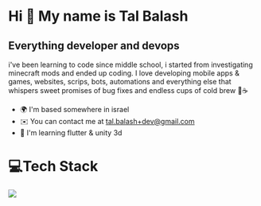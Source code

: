 Hi 👋 My name is Tal Balash
===========================

Everything developer and devops
-------------------------------

i've been learning to code since middle school, i started from investigating minecraft mods and ended up coding. I love developing mobile apps & games, websites, scrips, bots, automations and everything else that whispers sweet promises of bug fixes and endless cups of cold brew 🧊☕

* 🌍  I'm based somewhere in israel
* ✉️  You can contact me at [tal.balash+dev@gmail.com](mailto:tal.balash+dev@gmail.com)
* 🧠  I'm learning flutter & unity 3d


# 💻Tech Stack
<img src="https://img.shields.io/badge/HTML5-E34F26?style=for-the-badge&logo=html5&logoColor=white" /> 
<!--
**Summonair/Summonair** is a ✨ _special_ ✨ repository because its `README.md` (this file) appears on your GitHub profile.

Here are some ideas to get you started:

- 🔭 I’m currently working on ...
- 🌱 I’m currently learning ...
- 👯 I’m looking to collaborate on ...
- 🤔 I’m looking for help with ...
- 💬 Ask me about ...
- 📫 How to reach me: ...
- 😄 Pronouns: ...
- ⚡ Fun fact: ...
-->
